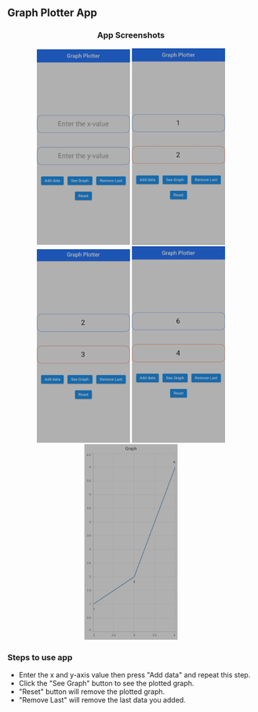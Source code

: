 ## Graph Plotter App

### <p align="center">App Screenshots</p>

<p align="center">
  <img src="screenshots\1.jpg" width=190/>
  <img src="screenshots\2.jpg" width=190/>
  <img src="screenshots\3.jpg" width=190/>
  <img src="screenshots\4.jpg" width=190/>
  <img src="screenshots\5.jpg" width=190/>
</p>

### Steps to use app
- Enter the x and y-axis value then press "Add data" and repeat this step.
- Click the "See Graph" button to see the plotted graph.
- "Reset" button will remove the plotted graph.
- "Remove Last" will remove the last data you added.
